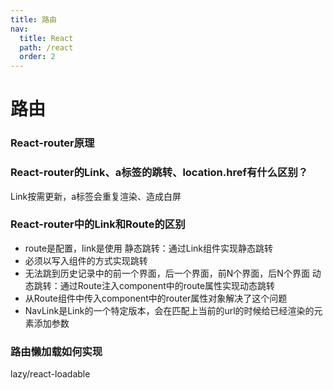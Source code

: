 ```yaml
---
title: 路由
nav:
  title: React
  path: /react
  order: 2
---
```


# 路由


### React-router原理

### React-router的Link、a标签的跳转、location.href有什么区别？
Link按需更新，a标签会重复渲染、造成白屏

### React-router中的Link和Route的区别
- route是配置，link是使用
静态跳转：通过Link组件实现静态跳转
- 必须以写入组件的方式实现跳转
- 无法跳到历史记录中的前一个界面，后一个界面，前N个界面，后N个界面
动态跳转：通过Route注入component中的route属性实现动态跳转
- 从Route组件中传入component中的router属性对象解决了这个问题
- NavLink是Link的一个特定版本，会在匹配上当前的url的时候给已经渲染的元素添加参数

### 路由懒加载如何实现
lazy/react-loadable

